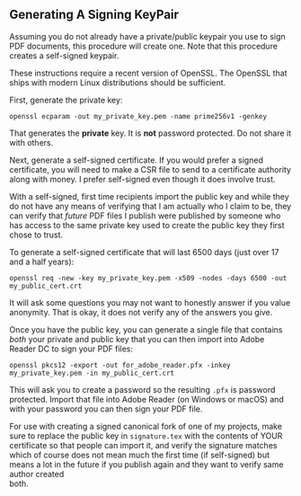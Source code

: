 Generating A Signing KeyPair
----------------------------

Assuming you do not already have a private/public keypair you use to sign PDF
documents, this procedure will create one. Note that this procedure creates a
self-signed keypair.

These instructions require a recent version of OpenSSL. The OpenSSL that ships
with modern Linux distributions should be sufficient.

First, generate the private key:

    openssl ecparam -out my_private_key.pem -name prime256v1 -genkey

That generates the __private__ key. It is __not__ password protected. Do not
share it with others.

Next, generate a self-signed certificate. If you would prefer a signed
certificate, you will need to make a CSR file to send to a certificate authority
along with money. I prefer self-signed even though it does involve trust.

With a self-signed, first time recipients import the public key and while they
do not have any means of verifying that I am actually who I claim to be, they
can verify that *future* PDF files I publish were published by someone who has
access to the same private key used to create the public key they first chose to
trust.

To generate a self-signed certificate that will last 6500 days (just over 17 and
a half years):

    openssl req -new -key my_private_key.pem -x509 -nodes -days 6500 -out my_public_cert.crt

It will ask some questions you may not want to honestly answer if you value
anonymity. That is okay, it does not verify any of the answers you give.

Once you have the public key, you can generate a single file that contains
*both* your private and public key that you can then import into Adobe Reader DC
to sign your PDF files:

    openssl pkcs12 -export -out for_adobe_reader.pfx -inkey my_private_key.pem -in my_public_cert.crt

This will ask you to create a password so the resulting `.pfx` is password
protected. Import that file into Adobe Reader (on Windows or macOS) and with
your password you can then sign your PDF file.

For use with creating a signed canonical fork of one of my projects, make  sure
to replace the public key in `signature.tex` with the contents of YOUR
certificate so that people can import it, and verify the signature matches which
of course does not mean much the first time (if self-signed) but means a lot in
the future if you publish again and they want to verify same author created\
both.

